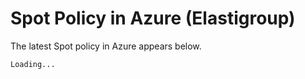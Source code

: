 # Spot Policy in Azure (Elastigroup)

The latest Spot policy in Azure appears below.

<html>
<script>
        fetch('https://spotinst-public.s3.amazonaws.com/assets/azure/custom_role_file.json')
            .then(res => res.json())
            .then(res => {
                document.querySelector('#spot-azure-permissions').textContent = JSON.stringify(
                    {
                        permissions:[
                            {
                               actions: res.properties.permissions[0].actions
                          }
                        ]
                    }
                , null, 2)
            })
            .then(() => window.Prism.highlightAll())
</script>
<body>
<pre v-pre data-lang="json">
<code id="spot-azure-permissions" class="lang-json">Loading...</code>
</pre>
</body>
</html>
